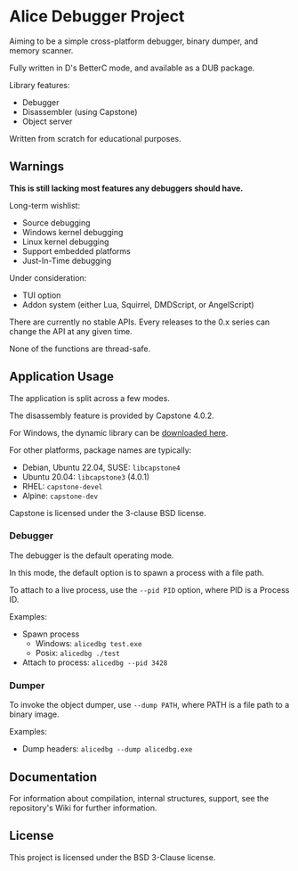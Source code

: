 # Alice Debugger Project

Aiming to be a simple cross-platform debugger, binary dumper, and memory
scanner.

Fully written in D's BetterC mode, and available as a DUB package.

Library features:
- Debugger
- Disassembler (using Capstone)
- Object server

Written from scratch for educational purposes.

## Warnings

**This is still lacking most features any debuggers should have.**

Long-term wishlist:
- Source debugging
- Windows kernel debugging
- Linux kernel debugging
- Support embedded platforms
- Just-In-Time debugging

Under consideration:
- TUI option
- Addon system (either Lua, Squirrel, DMDScript, or AngelScript)

There are currently no stable APIs. Every releases to the 0.x series can change
the API at any given time.

None of the functions are thread-safe.

## Application Usage

The application is split across a few modes.

The disassembly feature is provided by Capstone 4.0.2.

For Windows, the dynamic library can be [downloaded here](https://github.com/capstone-engine/capstone/releases/tag/4.0.2).

For other platforms, package names are typically:
- Debian, Ubuntu 22.04, SUSE: `libcapstone4`
- Ubuntu 20.04: `libcapstone3` (4.0.1)
- RHEL: `capstone-devel`
- Alpine: `capstone-dev`

Capstone is licensed under the 3-clause BSD license.

### Debugger

The debugger is the default operating mode.

In this mode, the default option is to spawn a process with a file path.

To attach to a live process, use the `--pid PID` option, where PID is a
Process ID.

Examples:
- Spawn process
  - Windows: `alicedbg test.exe`
  - Posix: `alicedbg ./test`
- Attach to process: `alicedbg --pid 3428`

### Dumper

To invoke the object dumper, use `--dump PATH`, where PATH is a file path to a
binary image.

Examples:
- Dump headers: `alicedbg --dump alicedbg.exe`

## Documentation

For information about compilation, internal structures, support,
see the repository's Wiki for further information.

## License

This project is licensed under the BSD 3-Clause license.
